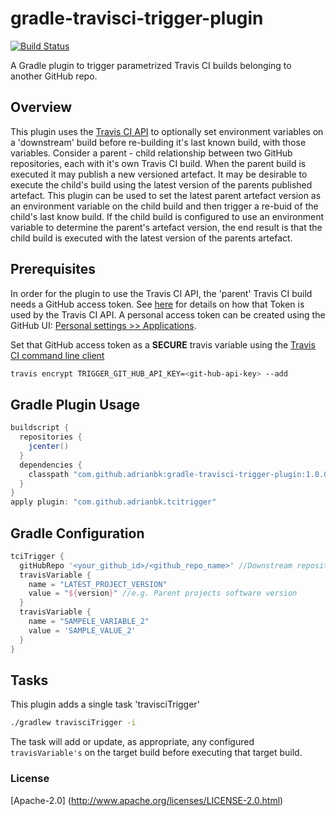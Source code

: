 gradle-travisci-trigger-plugin
==============================

[![Build Status](https://travis-ci.org/adrianbk/gradle-travisci-trigger-plugin.svg?branch=master)](https://travis-ci.org/adrianbk/gradle-travisci-trigger-plugin.svg)

A Gradle plugin to trigger parametrized Travis CI builds belonging to another GitHub repo.

## Overview
This plugin uses the [Travis CI API](http://docs.travis-ci.com/api/) to optionally set environment variables on a 'downstream'
build before re-building it's last known build, with those variables. Consider a parent - child relationship between two GitHub
repositories, each with it's own Travis CI build. When the parent build is executed it may publish a new versioned artefact.
It may be desirable to execute the child's build using the latest version of the parents published artefact.
This plugin can be used to set the latest parent artefact version as an environment variable on the child build and then trigger
a re-buid of the child's last know build. If the child build is configured to use an environment variable to determine
the parent's artefact version, the end result is that the child build is executed with the latest version of the parents artefact.

## Prerequisites
In order for the plugin to use the Travis CI API, the 'parent' Travis CI build needs a GitHub access token.
See [here](http://docs.travis-ci.com/api/#creating-a-temporary-github-token) for details on how that Token is used by the
Travis CI API. A personal access token can be created using the
GitHub UI: [Personal settings >> Applications](https://github.com/settings/tokens/new).

Set that GitHub access token as a __SECURE__ travis variable using
the [Travis CI command line client](http://blog.travis-ci.com/2013-01-14-new-client/)

```bash
travis encrypt TRIGGER_GIT_HUB_API_KEY=<git-hub-api-key> --add
```

## Gradle Plugin Usage

```groovy
buildscript {
  repositories {
    jcenter()
  }
  dependencies {
    classpath "com.github.adrianbk:gradle-travisci-trigger-plugin:1.0.0"
  }
}
apply plugin: "com.github.adrianbk.tcitrigger"
```

## Gradle Configuration
```groovy
tciTrigger {
  gitHubRepo '<your_github_id>/<github_repo_name>' //Downstream repository
  travisVariable {
    name = "LATEST_PROJECT_VERSION"
    value = "${version}" //e.g. Parent projects software version
  }
  travisVariable {
    name = "SAMPELE_VARIABLE_2"
    value = 'SAMPLE_VALUE_2'
  }
}
```

## Tasks
This plugin adds a single task 'travisciTrigger'

```bash
./gradlew travisciTrigger -i

```
The task will add or update, as appropriate, any configured `travisVariable's` on the target build before executing that target build.

### License
[Apache-2.0] (http://www.apache.org/licenses/LICENSE-2.0.html)